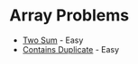 # Array Problems

- [Two Sum](two_sum.py) - Easy
- [Contains Duplicate](contains_duplicate.py) - Easy